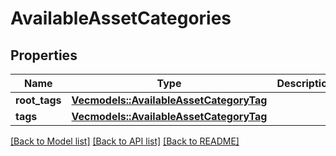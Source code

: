 # AvailableAssetCategories

## Properties

Name | Type | Description | Notes
------------ | ------------- | ------------- | -------------
**root_tags** | [**Vec<models::AvailableAssetCategoryTag>**](AvailableAssetCategoryTag.md) |  | 
**tags** | [**Vec<models::AvailableAssetCategoryTag>**](AvailableAssetCategoryTag.md) |  | 

[[Back to Model list]](../README.md#documentation-for-models) [[Back to API list]](../README.md#documentation-for-api-endpoints) [[Back to README]](../README.md)


